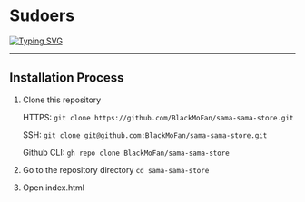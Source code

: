 # Sudoers
[![Typing SVG](https://readme-typing-svg.herokuapp.com?font=roboto&color=%23D90416&lines=Sama-sama+Store;GDSC+HackFest+2022+by+GDSC-Loyola)](https://git.io/typing-svg)

---
## Installation Process
1. Clone this repository

    HTTPS:
      `git clone https://github.com/BlackMoFan/sama-sama-store.git`

    SSH:
      `git clone git@github.com:BlackMoFan/sama-sama-store.git`

    Github CLI:
      `gh repo clone BlackMoFan/sama-sama-store`
    
2. Go to the repository directory
	`cd sama-sama-store`
  
3. Open index.html
